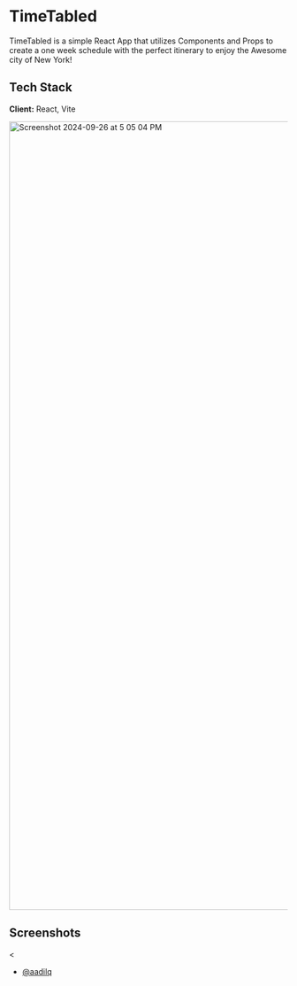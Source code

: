 
# TimeTabled

TimeTabled is a simple React App that utilizes Components and Props to create a one week schedule with the perfect itinerary to enjoy the Awesome city of New York!  


## Tech Stack

**Client:** React, Vite



<img width="1424" alt="Screenshot 2024-09-26 at 5 05 04 PM" src="/Users/aadil/timetabled/src/assets/NewYorkCalendar.png">


## Screenshots
<

- [@aadilq](https://github.com/aadilq)

